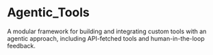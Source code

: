 # Agentic_Tools
A modular framework for building and integrating custom tools with an agentic approach, including API-fetched tools and human-in-the-loop feedback.
